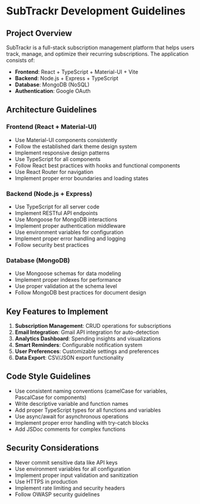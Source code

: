 # SubTrackr Development Guidelines

## Project Overview
SubTrackr is a full-stack subscription management platform that helps users track, manage, and optimize their recurring subscriptions. The application consists of:

- **Frontend**: React + TypeScript + Material-UI + Vite
- **Backend**: Node.js + Express + TypeScript
- **Database**: MongoDB (NoSQL)
- **Authentication**: Google OAuth

## Architecture Guidelines

### Frontend (React + Material-UI)
- Use Material-UI components consistently
- Follow the established dark theme design system
- Implement responsive design patterns
- Use TypeScript for all components
- Follow React best practices with hooks and functional components
- Use React Router for navigation
- Implement proper error boundaries and loading states

### Backend (Node.js + Express)
- Use TypeScript for all server code
- Implement RESTful API endpoints
- Use Mongoose for MongoDB interactions
- Implement proper authentication middleware
- Use environment variables for configuration
- Implement proper error handling and logging
- Follow security best practices

### Database (MongoDB)
- Use Mongoose schemas for data modeling
- Implement proper indexes for performance
- Use proper validation at the schema level
- Follow MongoDB best practices for document design

## Key Features to Implement
1. **Subscription Management**: CRUD operations for subscriptions
2. **Email Integration**: Gmail API integration for auto-detection
3. **Analytics Dashboard**: Spending insights and visualizations
4. **Smart Reminders**: Configurable notification system
5. **User Preferences**: Customizable settings and preferences
6. **Data Export**: CSV/JSON export functionality

## Code Style Guidelines
- Use consistent naming conventions (camelCase for variables, PascalCase for components)
- Write descriptive variable and function names
- Add proper TypeScript types for all functions and variables
- Use async/await for asynchronous operations
- Implement proper error handling with try-catch blocks
- Add JSDoc comments for complex functions

## Security Considerations
- Never commit sensitive data like API keys
- Use environment variables for all configuration
- Implement proper input validation and sanitization
- Use HTTPS in production
- Implement rate limiting and security headers
- Follow OWASP security guidelines
